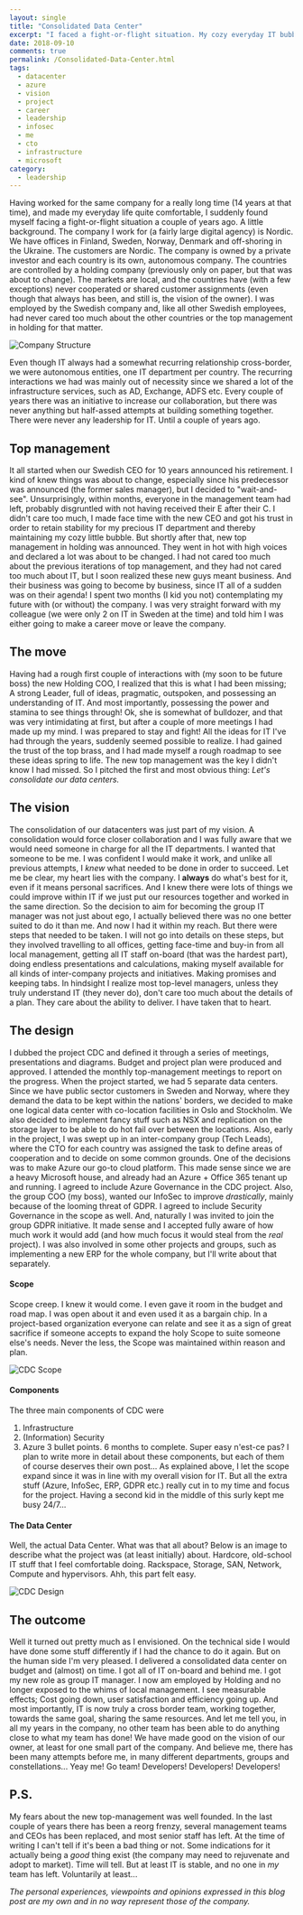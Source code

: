 ```yaml
---
layout: single
title: "Consolidated Data Center"
excerpt: "I faced a fight-or-flight situation. My cozy everyday IT bubble was under attack. Should I move away or should I stay and fight?"
date: 2018-09-10
comments: true
permalink: /Consolidated-Data-Center.html
tags:
  - datacenter
  - azure
  - vision
  - project
  - career
  - leadership
  - infosec
  - me
  - cto
  - infrastructure
  - microsoft
category:
  - leadership
---
```

Having worked for the same company for a really long time (14 years at that time), and made my everyday life quite comfortable, I suddenly found myself facing a fight-or-flight situation a couple of years ago. 
A little background.
The company I work for (a fairly large digital agency) is Nordic. We have offices in Finland, Sweden, Norway, Denmark and off-shoring in the Ukraine. The customers are Nordic. The company is owned by a private investor and each country is its own, autonomous company. The countries are controlled by a holding company (previously only on paper, but that was about to change). 
The markets are local, and the countries have (with a few exceptions) never cooperated or shared customer assignments (even though that always has been, and still is, the vision of the owner). I was employed by the Swedish company and, like all other Swedish employees, had never cared too much about the other countries or the top management in holding for that matter.

![Company Structure](/assets/images/company_structure.png)

Even though IT always had a somewhat recurring relationship cross-border, we were autonomous entities, one IT department per country. The recurring interactions we had was mainly out of necessity since we shared a lot of the infrastructure services, such as AD, Exchange, ADFS etc. Every couple of years there was an initiative to increase our collaboration, but there was never anything but half-assed attempts at building something together. There were never any leadership for IT.
Until a couple of years ago.

## Top management
It all started when our Swedish CEO for 10 years announced his retirement. I kind of knew things was about to change, especially since his predecessor was announced (the former sales manager), but I decided to "wait-and-see". Unsurprisingly, within months, everyone in the management team had left, probably disgruntled with not having received their E after their C. I didn't care too much, I made face time with the new CEO and got his trust in order to retain stability for my precious IT department and thereby maintaining my cozy little bubble. But shortly after that, new top management in holding was announced. They went in hot with high voices and declared a lot was about to be changed. I had not cared too much about the previous iterations of top management, and they had not cared too much about IT, but I soon realized these new guys meant business. And their business was going to become by business, since IT all of a sudden was on their agenda!
I spent two months (I kid you not) contemplating my future with (or without) the company. I was very straight forward with my colleague (we were only 2 on IT in Sweden at the time) and told him I was either going to make a career move or leave the company.

## The move
Having had a rough first couple of interactions with (my soon to be future boss) the new Holding COO, I realized that this is what I had been missing; A strong Leader, full of ideas, pragmatic, outspoken, and possessing an understanding of IT. And most importantly, possessing the power and stamina to see things through! Ok, she is somewhat of bulldozer, and that was very intimidating at first, but after a couple of more meetings I had made up my mind. I was prepared to stay and fight!
All the ideas for IT I've had through the years, suddenly seemed possible to realize. I had gained the trust of the top brass, and I had made myself a rough roadmap to see these ideas spring to life. The new top management was the key I didn't know I had missed. So I pitched the first and most obvious thing: *Let's consolidate our data centers.*

## The vision
The consolidation of our datacenters was just part of my vision. A consolidation would force closer collaboration and I was fully aware that we would need someone in charge for all the IT departments. I wanted that someone to be me. I was confident I would make it work, and unlike all previous attempts, I *knew* what needed to be done in order to succeed. 
Let me be clear, my heart lies with the company. I **always** do what's best for it, even if it means personal sacrifices. And I knew there were lots of things we could improve within IT if we just put our resources together and worked in the same direction. So the decision to aim for becoming the group IT manager was not just about ego, I actually believed there was no one better suited to do it than me. 
And now I had it within my reach. 
But there were steps that needed to be taken.
I will not go into details on these steps, but they involved travelling to all offices, getting face-time and buy-in from all local management, getting all IT staff on-board (that was the hardest part), doing endless presentations and calculations, making myself available for all kinds of inter-company projects and initiatives. Making promises and keeping tabs. In hindsight I realize most top-level managers, unless they truly understand IT (they never do), don't care too much about the details of a plan. They care about the ability to deliver. 
I have taken that to heart.

## The design
I dubbed the project CDC and defined it through a series of meetings, presentations and diagrams. Budget and project plan were produced and approved. I attended the monthly top-management meetings to report on the progress. 
When the project started, we had 5 separate data centers. Since we have public sector customers in Sweden and Norway, where they demand the data to be kept within the nations' borders, we decided to make one logical data center with co-location facilities in Oslo and Stockholm. We also decided to implement fancy stuff such as NSX and replication on the storage layer to be able to do hot fail over between the locations. 
Also, early in the project, I was swept up in an inter-company group (Tech Leads), where the CTO for each country was assigned the task to define areas of cooperation and to decide on some common grounds. One of the decisions was to make Azure our go-to cloud platform. This made sense since we are a heavy Microsoft house, and already had an Azure + Office 365 tenant up and running.
I agreed to include Azure Governance in the CDC project.
Also, the group COO (my boss), wanted our InfoSec to improve *drastically*, mainly because of the looming threat of GDPR. I agreed to include Security Governance in the scope as well.
And, naturally I was invited to join the group GDPR initiative. It made sense and I accepted fully aware of how much work it would add (and how much focus it would steal from the *real* project).
I was also involved in some other projects and groups, such as implementing a new ERP for the whole company, but I'll write about that separately.

#### Scope
Scope creep. I knew it would come. I even gave it room in the budget and road map. I was open about it and even used it as a bargain chip. In a project-based organization everyone can relate and see it as a sign of great sacrifice if someone accepts to expand the holy Scope to suite someone else's needs. 
Never the less, the Scope was maintained within reason and plan. 

![CDC Scope](/assets/images/cdc-scope.jpg)

#### Components
The three main components of CDC were
1.	Infrastructure
2.	(Information) Security
3.	Azure
3 bullet points. 
6 months to complete. 
Super easy n'est-ce pas?
I plan to write more in detail about these components, but each of them of course deserves their own post... As explained above, I let the scope expand since it was in line with my overall vision for IT. But all the extra stuff (Azure, InfoSec, ERP, GDPR etc.) really cut in to my time and focus for the project. Having a second kid in the middle of this surly kept me busy 24/7...

#### The Data Center
Well, the actual Data Center. What was that all about? Below is an image to describe what the project was (at least initially) about. Hardcore, old-school IT stuff that I feel comfortable doing. Rackspace, Storage, SAN, Network, Compute and hypervisors. Ahh, this part felt easy.

![CDC Design](/assets/images/cdc-design.jpg)

## The outcome
Well it turned out pretty much as I envisioned. On the technical side I would have done some stuff differently if I had the chance to do it again. But on the human side I'm very pleased. I delivered a consolidated data center on budget and (almost) on time. I got all of IT on-board and behind me. I got my new role as group IT manager. I now am employed by Holding and no longer exposed to the whims of local management. I see measurable effects; Cost going down, user satisfaction and efficiency going up. And most importantly, IT is now truly a cross border team, working together, towards the same goal, sharing the same resources. And let me tell you, in all my years in the company, no other team has been able to do anything close to what my team has done! We have made good on the vision of our owner, at least for one small part of the company. And believe me, there has been many attempts before me, in many different departments, groups and constellations...
Yeay me!
Go team! 
Developers! Developers! Developers!

## P.S. 
My fears about the new top-management was well founded. In the last couple of years there has been a reorg frenzy, several management teams and CEOs has been replaced, and most senior staff has left. At the time of writing I can't tell if it's been a bad thing or not. Some indications for it actually being a *good* thing exist (the company may need to rejuvenate and adopt to market). Time will tell. 
But at least IT is stable, and no one in *my* team has left. Voluntarily at least...

*The personal experiences, viewpoints and opinions expressed in this blog post are my own and in no way represent those of the company.*


